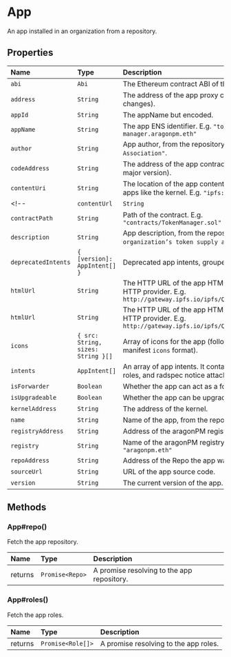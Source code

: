 # App

An app installed in an organization from a repository.

## Properties

| Name                | Type                               | Description                                                                                                              |
| :------------------ | :--------------------------------- | :----------------------------------------------------------------------------------------------------------------------- |
| `abi`               | `Abi`                              | The Ethereum contract ABI of the app contract.                                                                           |
| `address`           | `String`                           | The address of the app proxy contract \(never changes\).                                                                 |
| `appId`             | `String`                           | The appName but encoded.                                                                                                 |
| `appName`           | `String`                           | The app ENS identifier. E.g. `"token-manager.aragonpm.eth"`                                                              |
| `author`            | `String`                           | App author, from the repository. E.g. `"Aragon Association"`.                                                            |
| `codeAddress`       | `String`                           | The address of the app contract \(changes with every major version\).                                                    |
| `contentUri`        | `String`                           | The location of the app content. Empty for special apps like the kernel. E.g. `"ipfs:QmdLEDDfi…"`                        |
| <!--                | `contentUrl`                       | `String`                                                                                                                 | The HTTP URL of the app content. Uses the IPFS HTTP provider. E.g. `http://gateway.ipfs.io/ipfs/QmdLEDDfi…/` | --> |
| `contractPath`      | `String`                           | Path of the contract. E.g. `"contracts/TokenManager.sol"`                                                                |
| `description`       | `String`                           | App description, from the repository. E.g. `"Manage an organization’s token supply and distribution."`.                  |
| `deprecatedIntents` | `{ [version]: AppIntent[] }`       | Deprecated app intents, grouped by version.                                                                              |
| `htmlUrl`           | `String`                           | The HTTP URL of the app HTML page. Uses the IPFS HTTP provider. E.g. `http://gateway.ipfs.io/ipfs/QmdLEDDfi…/index.html` |
| `htmlUrl`           | `String`                           | The HTTP URL of the app HTML page. Uses the IPFS HTTP provider. E.g. `http://gateway.ipfs.io/ipfs/QmdLEDDfi…/index.html` |
| `icons`             | `{ src: String, sizes: String }[]` | Array of icons for the app \(follows the web app manifest `icons` format\).                                              |
| `intents`           | `AppIntent[]`                      | An array of app intents. It contains the Ethereum ABI, roles, and radspec notice attached to an intent.                  |
| `isForwarder`       | `Boolean`                          | Whether the app can act as a forwarder.                                                                                  |
| `isUpgradeable`     | `Boolean`                          | Whether the app can be upgraded.                                                                                         |
| `kernelAddress`     | `String`                           | The address of the kernel.                                                                                               |
| `name`              | `String`                           | Name of the app, from the repository. E.g. `"Tokens"`.                                                                   |
| `registryAddress`   | `String`                           | Address of the aragonPM registry for this app.                                                                           |
| `registry`          | `String`                           | Name of the aragonPM registry for this app. E.g. `"aragonpm.eth"`                                                        |
| `repoAddress`       | `String`                           | Address of the Repo the app was installed from.                                                                          |
| `sourceUrl`         | `String`                           | URL of the app source code.                                                                                              |
| `version`           | `String`                           | The current version of the app.                                                                                          |

## Methods

### App\#repo\(\)

Fetch the app repository.

| Name    | Type            | Description                                |
| :------ | :-------------- | :----------------------------------------- |
| returns | `Promise<Repo>` | A promise resolving to the app repository. |

### App\#roles\(\)

Fetch the app roles.

| Name    | Type              | Description                           |
| :------ | :---------------- | :------------------------------------ |
| returns | `Promise<Role[]>` | A promise resolving to the app roles. |
